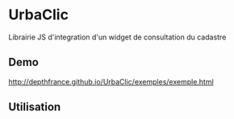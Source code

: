 # UrbaClic

Librairie JS d'integration d'un widget de consultation du cadastre

##  Demo

http://depthfrance.github.io/UrbaClic/exemples/exemple.html

## Utilisation
